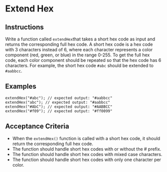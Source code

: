 # Extend Hex

## Instructions

Write a function called `extendHex`that takes a short hex code as input and returns the corresponding full hex code. A short hex code is a hex code with 3 characters instead of 6, where each character represents a color component (red, green, or blue) in the range 0-255. To get the full hex code, each color component should be repeated so that the hex code has 6 characters. For example, the short hex code `#abc` should be extended to` #aabbcc`.

## Examples

```
extendHex("#abc"); // expected output: "#aabbcc"
extendHex("abc"); // expected output: "#aabbcc"
extendHex("#AbC"); // expected output: "#AABBCC"
extendHex("#f09"); // expected output: "#ff0099"
```

## Acceptance Criteria

- When the `extendHex()` function is called with a short hex code, it should return the corresponding full hex code.
- The function should handle short hex codes with or without the # prefix.
- The function should handle short hex codes with mixed case characters.
- The function should handle short hex codes with only one character per color.
